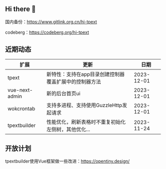 ## Hi there 👋

国内备份：<https://www.gitlink.org.cn/hi-tpext>

codeberg：<https://codeberg.org/hi-tpext>

## 近期动态

|  扩展           | 更新   | 日期 |
|  ----           | ----  |----  |
| tpext           | 新特性：支持在app目录创建控制器覆盖扩展中的控制器方法 |  2023-12-01   |
| vue-next-admin  | 新的后台首页ui                                     |  2023-12-01   |
| wokcrontab      | 支持多进程、支持使用GuzzleHttp发起请求               |  2023-12-01  |
| tpextbuilder    | 性能优化，刷新表格时不重复初始化左侧树，其他优化...    |  2023-11-24  |

## 开放计划

tpextbuilder使用Vue框架做一些改进：https://opentiny.design/